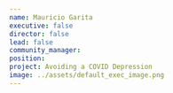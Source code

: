 ```yaml
---
name: Mauricio Garita
executive: false
director: false
lead: false
community_manager:   
position:  
project: Avoiding a COVID Depression
image: ../assets/default_exec_image.png
---
```

